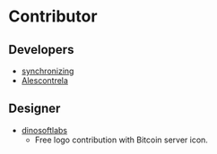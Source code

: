 # Contributor

## Developers

* [synchronizing](https://github.com/synchronizing)
* [Alescontrela](https://github.com/alescontrela)

## Designer

* [dinosoftlabs](https://www.flaticon.com/authors/dinosoftlabs)
    * Free logo contribution with Bitcoin server icon.
